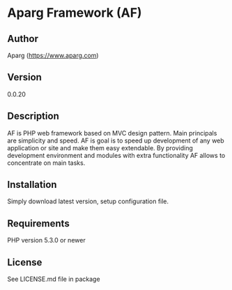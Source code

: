 Aparg Framework (AF)
====================

Author
------
Aparg (https://www.aparg.com)

Version
-------
0.0.20

Description
-----------
AF is PHP web framework based on MVC design pattern. Main principals are simplicity and speed.
AF is goal is to speed up development of any web application or site and make them easy extendable.
By providing development environment and modules with extra functionality AF allows to concentrate on main tasks.

Installation
------------
Simply download latest version, setup configuration file.

Requirements
------------
PHP version 5.3.0 or newer

License
-------
See LICENSE.md file in package